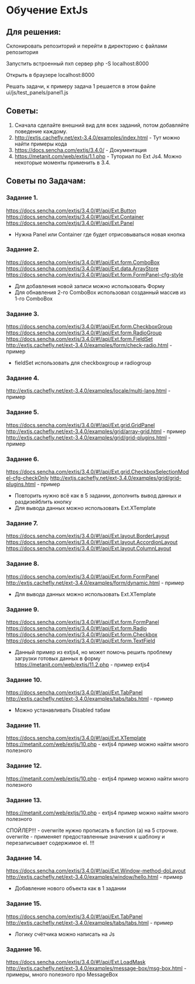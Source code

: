 # Обучение ExtJs

## Для решения:

Склонировать репозиторий и перейти в директорию с файлами репозитория

Запустить встроенный пхп сервер php -S localhost:8000

Открыть в браузере localhost:8000

Решать задачи, к примеру задача 1 решается в этом файле ui/js/test_panels/panel1.js

## Советы: 

1. Сначала сделайте внешний вид для всех заданий, потом добавляйте поведение каждому.
2. http://extjs.cachefly.net/ext-3.4.0/examples/index.html  - Тут можно найти примеры кода 
3. https://docs.sencha.com/extjs/3.4.0/  - Документация 
4. https://metanit.com/web/extjs/1.1.php - Туториал по Ext Js4. Можно некоторые моменты применить в 3.4.

## Советы по Задачам:

### Задание 1.
https://docs.sencha.com/extjs/3.4.0/#!/api/Ext.Button
https://docs.sencha.com/extjs/3.4.0/#!/api/Ext.Container
https://docs.sencha.com/extjs/3.4.0/#!/api/Ext.Panel
- Нужна Panel или Container где будет отрисовываться новая кнопка

### Задание 2.
https://docs.sencha.com/extjs/3.4.0/#!/api/Ext.form.ComboBox
https://docs.sencha.com/extjs/3.4.0/#!/api/Ext.data.ArrayStore
https://docs.sencha.com/extjs/3.4.0/#!/api/Ext.form.FormPanel-cfg-style 
- Для добавления новой записи можно использовать Форму
- Для обнавления 2-го ComboBox использовал созданный массив из 1-го ComboBox

### Задание 3.
https://docs.sencha.com/extjs/3.4.0/#!/api/Ext.form.CheckboxGroup
https://docs.sencha.com/extjs/3.4.0/#!/api/Ext.form.RadioGroup
https://docs.sencha.com/extjs/3.4.0/#!/api/Ext.form.FieldSet
http://extjs.cachefly.net/ext-3.4.0/examples/form/check-radio.html  - пример
- fieldSet использовать для checkboxgroup и radiogroup

### Задание 4.
http://extjs.cachefly.net/ext-3.4.0/examples/locale/multi-lang.html  - пример

### Задание 5.
https://docs.sencha.com/extjs/3.4.0/#!/api/Ext.grid.GridPanel
http://extjs.cachefly.net/ext-3.4.0/examples/grid/array-grid.html   - пример
http://extjs.cachefly.net/ext-3.4.0/examples/grid/grid-plugins.html  - пример

### Задание 6.
https://docs.sencha.com/extjs/3.4.0/#!/api/Ext.grid.CheckboxSelectionModel-cfg-checkOnly
http://extjs.cachefly.net/ext-3.4.0/examples/grid/grid-plugins.html   - пример
- Повторить нужно всё как в 5 задании, дополнить вывод данных и раздизейблить кнопку
- Для вывода данных можно использовать Ext.XTemplate

### Задание 7.
https://docs.sencha.com/extjs/3.4.0/#!/api/Ext.layout.BorderLayout
https://docs.sencha.com/extjs/3.4.0/#!/api/Ext.layout.AccordionLayout
https://docs.sencha.com/extjs/3.4.0/#!/api/Ext.layout.ColumnLayout

### Задание 8.
https://docs.sencha.com/extjs/3.4.0/#!/api/Ext.form.FormPanel  
http://extjs.cachefly.net/ext-3.4.0/examples/form/dynamic.html   - пример
- Для вывода данных можно использовать Ext.XTemplate

### Задание 9.
https://docs.sencha.com/extjs/3.4.0/#!/api/Ext.form.FormPanel 
https://docs.sencha.com/extjs/3.4.0/#!/api/Ext.form.Radio
https://docs.sencha.com/extjs/3.4.0/#!/api/Ext.form.Checkbox
https://docs.sencha.com/extjs/3.4.0/#!/api/Ext.form.TextField

- Данный пример из extjs4, но может помочь решить проблему загрузки готовых данных в форму
https://metanit.com/web/extjs/11.2.php   - пример extjs4

### Задание 10.
https://docs.sencha.com/extjs/3.4.0/#!/api/Ext.TabPanel
http://extjs.cachefly.net/ext-3.4.0/examples/tabs/tabs.html  - пример
- Можно устанавливать Disabled табам

### Задание 11.
https://docs.sencha.com/extjs/3.4.0/#!/api/Ext.XTemplate
https://metanit.com/web/extjs/10.php  - extjs4 пример можно найти много полезного

### Задание 12.
https://metanit.com/web/extjs/10.php  - extjs4 пример можно найти много полезного

### Задание 13.
https://metanit.com/web/extjs/10.php  - extjs4 пример можно найти много полезного

СПОЙЛЕР!!! - overwrite нужно прописать в function (a) на 5 строчке.
  overwrite - применяет предоставленные значения к шаблону и перезаписывает содержимое el. 
       !!!       
 
### Задание 14.
https://docs.sencha.com/extjs/3.4.0/#!/api/Ext.Window-method-doLayout
http://extjs.cachefly.net/ext-3.4.0/examples/window/hello.html  - пример
- Добавление нового объекта как в 1 задании

### Задание 15.
https://docs.sencha.com/extjs/3.4.0/#!/api/Ext.TabPanel
http://extjs.cachefly.net/ext-3.4.0/examples/tabs/tabs.html  - пример
- Логику счётчика можно написать на Js

### Задание 16.
https://docs.sencha.com/extjs/3.4.0/#!/api/Ext.LoadMask
http://extjs.cachefly.net/ext-3.4.0/examples/message-box/msg-box.html  - примеры, много полезного про MessageBox
